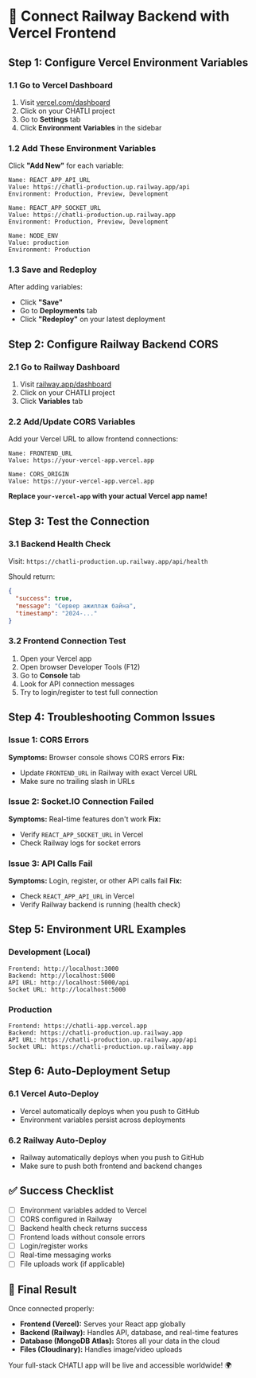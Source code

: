 # 🔗 Connect Railway Backend with Vercel Frontend

## Step 1: Configure Vercel Environment Variables

### 1.1 Go to Vercel Dashboard
1. Visit [vercel.com/dashboard](https://vercel.com/dashboard)
2. Click on your CHATLI project
3. Go to **Settings** tab
4. Click **Environment Variables** in the sidebar

### 1.2 Add These Environment Variables

Click **"Add New"** for each variable:

```
Name: REACT_APP_API_URL
Value: https://chatli-production.up.railway.app/api
Environment: Production, Preview, Development

Name: REACT_APP_SOCKET_URL
Value: https://chatli-production.up.railway.app
Environment: Production, Preview, Development

Name: NODE_ENV
Value: production
Environment: Production
```

### 1.3 Save and Redeploy
After adding variables:
- Click **"Save"**
- Go to **Deployments** tab
- Click **"Redeploy"** on your latest deployment

## Step 2: Configure Railway Backend CORS

### 2.1 Go to Railway Dashboard
1. Visit [railway.app/dashboard](https://railway.app/dashboard)
2. Click on your CHATLI project
3. Click **Variables** tab

### 2.2 Add/Update CORS Variables

Add your Vercel URL to allow frontend connections:

```
Name: FRONTEND_URL
Value: https://your-vercel-app.vercel.app

Name: CORS_ORIGIN
Value: https://your-vercel-app.vercel.app
```

**Replace `your-vercel-app` with your actual Vercel app name!**

## Step 3: Test the Connection

### 3.1 Backend Health Check
Visit: `https://chatli-production.up.railway.app/api/health`

Should return:
```json
{
  "success": true,
  "message": "Сервер ажиллаж байна",
  "timestamp": "2024-..."
}
```

### 3.2 Frontend Connection Test
1. Open your Vercel app
2. Open browser Developer Tools (F12)
3. Go to **Console** tab
4. Look for API connection messages
5. Try to login/register to test full connection

## Step 4: Troubleshooting Common Issues

### Issue 1: CORS Errors
**Symptoms:** Browser console shows CORS errors
**Fix:** 
- Update `FRONTEND_URL` in Railway with exact Vercel URL
- Make sure no trailing slash in URLs

### Issue 2: Socket.IO Connection Failed
**Symptoms:** Real-time features don't work
**Fix:**
- Verify `REACT_APP_SOCKET_URL` in Vercel
- Check Railway logs for socket errors

### Issue 3: API Calls Fail
**Symptoms:** Login, register, or other API calls fail
**Fix:**
- Check `REACT_APP_API_URL` in Vercel
- Verify Railway backend is running (health check)

## Step 5: Environment URL Examples

### Development (Local)
```
Frontend: http://localhost:3000
Backend: http://localhost:5000
API URL: http://localhost:5000/api
Socket URL: http://localhost:5000
```

### Production
```
Frontend: https://chatli-app.vercel.app
Backend: https://chatli-production.up.railway.app
API URL: https://chatli-production.up.railway.app/api
Socket URL: https://chatli-production.up.railway.app
```

## Step 6: Auto-Deployment Setup

### 6.1 Vercel Auto-Deploy
- Vercel automatically deploys when you push to GitHub
- Environment variables persist across deployments

### 6.2 Railway Auto-Deploy
- Railway automatically deploys when you push to GitHub
- Make sure to push both frontend and backend changes

## ✅ Success Checklist

- [ ] Environment variables added to Vercel
- [ ] CORS configured in Railway
- [ ] Backend health check returns success
- [ ] Frontend loads without console errors
- [ ] Login/register works
- [ ] Real-time messaging works
- [ ] File uploads work (if applicable)

## 🚀 Final Result

Once connected properly:
- **Frontend (Vercel):** Serves your React app globally
- **Backend (Railway):** Handles API, database, and real-time features
- **Database (MongoDB Atlas):** Stores all your data in the cloud
- **Files (Cloudinary):** Handles image/video uploads

Your full-stack CHATLI app will be live and accessible worldwide! 🌍 